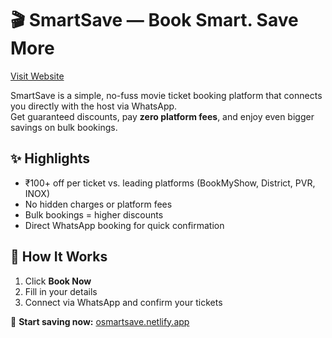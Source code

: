 # 🎬 SmartSave — Book Smart. Save More  
[Visit Website](https://osmartsave.netlify.app)

SmartSave is a simple, no-fuss movie ticket booking platform that connects you directly with the host via WhatsApp.  
Get guaranteed discounts, pay **zero platform fees**, and enjoy even bigger savings on bulk bookings.

## ✨ Highlights
- ₹100+ off per ticket vs. leading platforms (BookMyShow, District, PVR, INOX)  
- No hidden charges or platform fees  
- Bulk bookings = higher discounts  
- Direct WhatsApp booking for quick confirmation  

## 🚀 How It Works
1. Click **Book Now**  
2. Fill in your details  
3. Connect via WhatsApp and confirm your tickets  

🎥 **Start saving now:** [osmartsave.netlify.app](https://osmartsave.netlify.app)
